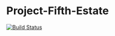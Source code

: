 # Project-Fifth-Estate
[![Build Status](https://travis-ci.com/kevinam99/Project-Fifth-Estate.svg?token=ishqVwvVDuNi51VfviUs&branch=heroku)](https://travis-ci.com/kevinam99/Project-Fifth-Estate)

